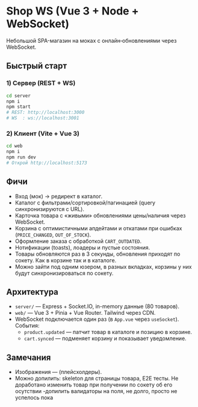 ﻿# Shop WS (Vue 3 + Node + WebSocket)

Небольшой SPA-магазин на моках с онлайн‑обновлениями через WebSocket.

## Быстрый старт

### 1) Сервер (REST + WS)
```bash
cd server
npm i
npm start
# REST: http://localhost:3000
# WS  : ws://localhost:3001
```

### 2) Клиент (Vite + Vue 3)
```bash
cd web
npm i
npm run dev
# Открой http://localhost:5173
```

## Фичи
- Вход (мок) → редирект в каталог.
- Каталог с фильтрами/сортировкой/пагинацией (query синхронизируются с URL).
- Карточка товара с «живыми» обновлениями цены/наличия через WebSocket.
- Корзина с оптимистичными апдейтами и откатами при ошибках (`PRICE_CHANGED`, `OUT_OF_STOCK`).
- Оформление заказа с обработкой `CART_OUTDATED`.
- Нотификации (toasts), лоадеры и пустые состояния.
- Товары обновляются раз в 3 секунды, обновления приходят по сокету. Как в корзине так и в каталоге.
- Можно зайти под одним юзером, в разных вкладках, корзины у них будут синхронизироваться по сокету.

## Архитектура
- `server/` — Express + Socket.IO, in-memory данные (80 товаров).
- `web/` — Vue 3 + Pinia + Vue Router. Tailwind через CDN.
- WebSocket подключается один раз (в `App.vue` через `useSocket`). События:
  - `product.updated` — патчит товар в каталоге и позицию в корзине.
  - `cart.synced` — подменяет корзину и показывает уведомление.

## Замечания
- Изображения — (плейсхолдеры).
- Можно допилить: skeleton для страницы товара, E2E тесты. Не доработано изменить товар при получении по сокету об его осутствии
-допилить валидаторы на поля, не долго, просто не успелось пока

